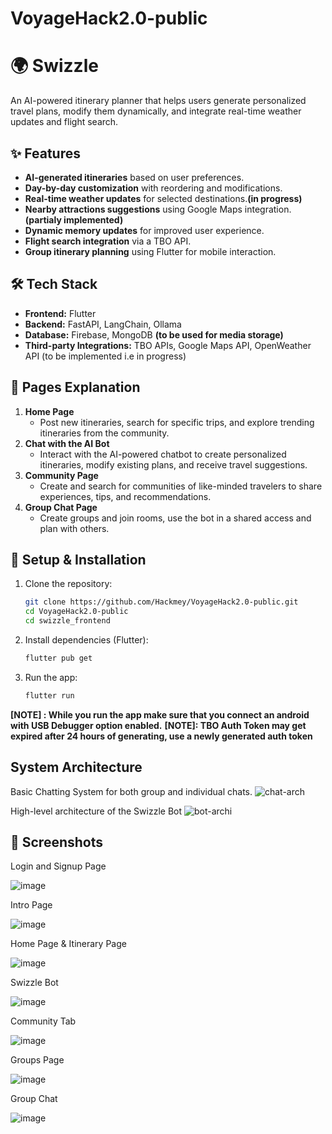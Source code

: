 # VoyageHack2.0-public
# 🌍 Swizzle

An AI-powered itinerary planner that helps users generate personalized travel plans, modify them dynamically, and integrate real-time weather updates and flight search.

## ✨ Features
- **AI-generated itineraries** based on user preferences.
- **Day-by-day customization** with reordering and modifications.
- **Real-time weather updates** for selected destinations.**(in progress)**
- **Nearby attractions suggestions** using Google Maps integration.**(partialy implemented)**
- **Dynamic memory updates** for improved user experience.
- **Flight search integration** via a TBO API.
- **Group itinerary planning** using Flutter for mobile interaction.

## 🛠️ Tech Stack
- **Frontend:** Flutter
- **Backend:** FastAPI, LangChain, Ollama
- **Database:** Firebase, MongoDB **(to be used for media storage)**
- **Third-party Integrations:** TBO APIs, Google Maps API, OpenWeather API (to be implemented i.e in progress)

## 📝 Pages Explanation
1. **Home Page**
   - Post new itineraries, search for specific trips, and explore trending itineraries from the community.
2. **Chat with the AI Bot**
   - Interact with the AI-powered chatbot to create personalized itineraries, modify existing plans, and receive travel suggestions.
3. **Community Page**
   - Create and search for communities of like-minded travelers to share experiences, tips, and recommendations.
4. **Group Chat Page**
   - Create groups and join rooms, use the bot in a shared access and plan with others.

## 🔧 Setup & Installation
1. Clone the repository:
   ```bash
   git clone https://github.com/Hackmey/VoyageHack2.0-public.git
   cd VoyageHack2.0-public
   cd swizzle_frontend
   ```
2. Install dependencies (Flutter):
   ```bash
   flutter pub get
   ```
3. Run the app:
   ```bash
   flutter run
   ```
**[NOTE] : While you run the app make sure that you connect an android with USB Debugger option enabled.**
**[NOTE]: TBO Auth Token may get expired after 24 hours of generating, use a newly generated auth token**


## System Architecture
Basic Chatting System for both group and individual chats.
![chat-arch](https://github.com/user-attachments/assets/6f60c3c2-9d21-4789-8bbb-2529528c5b22)


High-level architecture of the Swizzle Bot
![bot-archi](https://github.com/user-attachments/assets/657c7b9c-7421-419c-bbaf-70a99cd0a2f6)

## 📸 Screenshots
Login and Signup Page

![image](https://github.com/user-attachments/assets/5fcbe323-60d0-42db-82d2-b9cac23f6502)

Intro Page

![image](https://github.com/user-attachments/assets/63177fec-8246-4836-997e-340390566435)

Home Page & Itinerary Page

![image](https://github.com/user-attachments/assets/7dcff2b2-79ac-4c72-b5a1-5e2155568e68)


Swizzle Bot

![image](https://github.com/user-attachments/assets/17fa095b-074d-4fc3-9f5f-02f90000b67d)


Community Tab

![image](https://github.com/user-attachments/assets/54045c8e-2f0b-4576-b93e-b5d032a51339)


Groups Page

![image](https://github.com/user-attachments/assets/83c6e8a3-93f1-4864-80fc-6f40109fab52)

Group Chat

![image](https://github.com/user-attachments/assets/a2029030-5a35-40af-9bb1-732fbfcddbe4)







